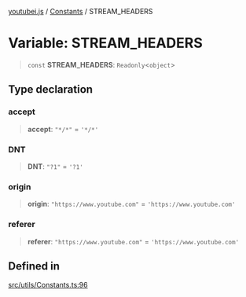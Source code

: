 [youtubei.js](../../../README.md) / [Constants](../README.md) / STREAM\_HEADERS

# Variable: STREAM\_HEADERS

> `const` **STREAM\_HEADERS**: `Readonly`\<`object`\>

## Type declaration

### accept

> **accept**: `"*/*"` = `'*/*'`

### DNT

> **DNT**: `"?1"` = `'?1'`

### origin

> **origin**: `"https://www.youtube.com"` = `'https://www.youtube.com'`

### referer

> **referer**: `"https://www.youtube.com"` = `'https://www.youtube.com'`

## Defined in

[src/utils/Constants.ts:96](https://github.com/LuanRT/YouTube.js/blob/305a398158a6cac82e6ef288fed4bf1661c89d52/src/utils/Constants.ts#L96)
